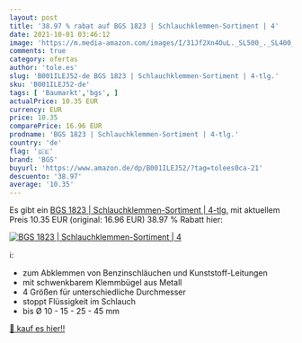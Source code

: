 ```yaml
---
layout: post
title: '38.97 % rabat auf BGS 1823 | Schlauchklemmen-Sortiment | 4'
date: 2021-10-01 03:46:12
image: 'https://m.media-amazon.com/images/I/31Jf2Xn4OuL._SL500_._SL400_.jpg'
comments: true
category: ofertas
author: 'tole.es'
slug: 'B001ILEJ52-de BGS 1823 | Schlauchklemmen-Sortiment | 4-tlg.'
sku: 'B001ILEJ52-de'
tags: [ 'Baumarkt','bgs', ]
actualPrice: 10.35 EUR
currency: EUR
price: 10.35
comparePrice: 16.96 EUR
prodname: 'BGS 1823 | Schlauchklemmen-Sortiment | 4-tlg.'
country: 'de'
flag: '🇩🇪'
brand: 'BGS'
buyurl: 'https://www.amazon.de/dp/B001ILEJ52/?tag=tolees0ca-21'
descuento: '38.97'
average: '10.35'
---
```


Es gibt ein [BGS 1823 | Schlauchklemmen-Sortiment | 4-tlg.](https://www.amazon.de/dp/B001ILEJ52/?tag=tolees0ca-21) mit aktuellem Preis 10.35 EUR (original: 16.96 EUR) 38.97 % Rabatt hier:

[![BGS 1823 | Schlauchklemmen-Sortiment | 4](https://m.media-amazon.com/images/I/31Jf2Xn4OuL._SL500_._SL400_.jpg)](https://www.amazon.de/dp/B001ILEJ52/?tag=tolees0ca-21)

ℹ️:

- zum Abklemmen von Benzinschläuchen und Kunststoff-Leitungen
- mit schwenkbarem Klemmbügel aus Metall
- 4 Größen für unterschiedliche Durchmesser
- stoppt Flüssigkeit im Schlauch
- bis Ø 10 - 15 - 25 - 45 mm

[🛒 kauf es hier!!](https://www.amazon.de/dp/B001ILEJ52/?tag=tolees0ca-21)
